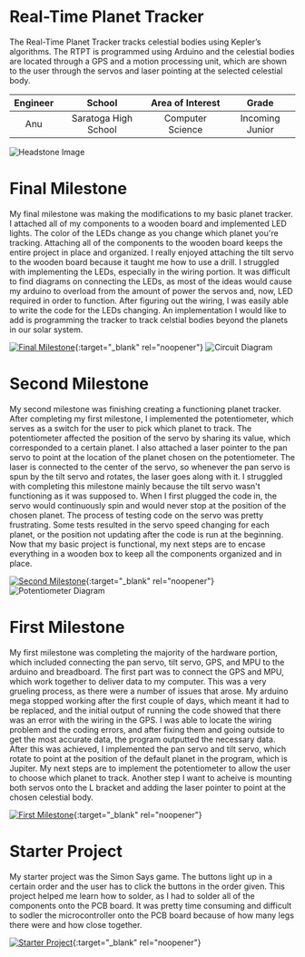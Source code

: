 ﻿# Real-Time Planet Tracker
The Real-Time Planet Tracker tracks celestial bodies using Kepler’s algorithms. The RTPT is programmed using Arduino and the celestial bodies are located through a GPS and a motion processing unit, which are shown to the user through the servos and laser pointing at the selected celestial body.

| **Engineer** | **School** | **Area of Interest** | **Grade** |
|:--:|:--:|:--:|:--:|
| Anu | Saratoga High School | Computer Science | Incoming Junior

![Headstone Image](https://lh3.googleusercontent.com/pw/AM-JKLWOE_bWAj9twGssXxUG27Ftw0bwxgn-iafSzjxQ0Uu52ZZpJRw2lnKLgeU_ImVyBurHE6haYbYiNBKq_NpijfUcmvh5ljUwxhtbIEbumTs58MUYXCXgAETFNA0ui6goKovzMg9ULKHzh6mYEWLOX6z3=w1466-h1464-no?authuser=0)
  
# Final Milestone
My final milestone was making the modifications to my basic planet tracker. I attached all of my components to a wooden board and implemented LED lights. The color of the LEDs change as you change which planet you're tracking. Attaching all of the components to the wooden board keeps the entire project in place and organized. I really enjoyed attaching the tilt servo to the wooden board because it taught me how to use a drill. I struggled with implementing the LEDs, especially in the wiring portion. It was difficult to find diagrams on connecting the LEDs, as most of the ideas would cause my arduino to overload from the amount of power the servos and, now, LED required in order to function. After figuring out the wiring, I was easily able to write the code for the LEDs changing. An implementation I would like to add is programming the tracker to track celstial bodies beyond the planets in our solar system.

[![Final Milestone](https://res.cloudinary.com/marcomontalbano/image/upload/v1612573869/video_to_markdown/images/youtube--F7M7imOVGug-c05b58ac6eb4c4700831b2b3070cd403.jpg )](https://www.youtube.com/watch?v=F7M7imOVGug&feature=emb_logo "Final Milestone"){:target="_blank" rel="noopener"}
![Circuit Diagram](https://lh3.googleusercontent.com/sPdVsbmmgE-g1_mTk6J8m_M2uMOlZ0Zz0i3_DneHxsw3B0fY6ryxBRMzVbrUqAGIUQ0_gFmTNbMISVN0Y2kPU-4_UMOG1cx7NlHXp8a0zOa501FMaYNs-EEyZy5BqZAsQQC531rwzH84YPE-WLY5EU2NyT9RL61TLLxkA21ulgOVa2tS1pdgUL8HQivdKhGwvdSjQqMcCXLTYn0eUzNt5hR7HWoWRV6Y3uJncjOoekqqOsW9WiKs2ekX8-UDYe4n5bnBbRpktl1gXovCn4CzOlhVh7yb3DlmIFVGSWZ5MHDmy4osph0v_DB7DQ8T8o2VK-u2yfzit2cotpHMEzAJiqwI0BGbnBN5Ui4nym3xtwAtb0T9iGmnqGGCSK5H5aZeWAHDfjvd9Lch9KrO4984V7K8buYHlIWa0-b4Y6-5mSyfbQHff8hIDzj9R9twQs22FbaF6n3qWvVrGsmGvFeROZ2FlGOT6ZTlBFL_JW3ZhGaHcVMSbRqrkJVaRXckLiGllpP2HnZBIX3Jzn1egXhODDlWeQHpgl_2ITKGwpZVUJFABsueRMEH5V446tfANh7V9mRiiXrwWYnjRLxTNm61QwvDKI53s4O_81uB7z74mlWV6V2sKfQHKrwS02wwIqKaYs_Y3tWF7sfP5ga9jmbHUrIC9ns0bhIXpWz7e-JdPJ-iq6fMrTRrCPkC7VqHlOEFj60syiXSSeHnh-FJaNYsSnqzChWG-Iku1GyQVtd4c9Aw9INwK5FDKFYI81RmSMxWaSOJysrHwiRoOPien4CM7swwuxbjkJlj8NFC4t4nCXF9_JdzKMOc5iaAxJjUmehJ0eGJQXermzL1bXcd7TsWNH-eOCGHUCz2HGJYWQ=w1375-h692-no?authuser=0)

# Second Milestone
My second milestone was finishing creating a functioning planet tracker. After completing my first milestone, I implemented the potentiometer, which serves as a switch for the user to pick which planet to track. The potentiometer affected the position of the servo by sharing its value, which corresponded to a certain planet. I also attached a laser pointer to the pan servo to point at the location of the planet chosen on the potentiometer. The laser is connected to the center of the servo, so whenever the pan servo is spun by the tilt servo and rotates, the laser goes along with it. I struggled with completing this milestone mainly because the tilt servo wasn't functioning as it was supposed to. When I first plugged the code in, the servo would continuously spin and would never stop at the position of the chosen planet. The process of testing code on the servo was pretty frustrating. Some tests resulted in the servo speed changing for each planet, or the position not updating after the code is run at the beginning. Now that my basic project is functional, my next steps are to encase everything in a wooden box to keep all the components organized and in place.

[![Second Milestone](https://i.ytimg.com/vi/vhO4ft5gPMw/sddefault.jpg)](https://www.youtube.com/watch?v=vhO4ft5gPMw&ab_channel=BlueStampEng "Second Milestone"){:target="_blank" rel="noopener"}
![Potentiometer Diagram](https://bluestampengineering.com/wp-content/uploads/2022/03/if_noled-1.png)
# First Milestone
  
My first milestone was completing the majority of the hardware portion, which included connecting the pan servo, tilt servo, GPS, and MPU to the arduino and breadboard. The first part was to connect the GPS and MPU, which work together to deliver data to my computer. This was a very grueling process, as there were a number of issues that arose. My arduino mega stopped working after the first couple of days, which meant it had to be replaced, and the initial output of running the code showed that there was an error with the wiring in the GPS. I was able to locate the wiring problem and the coding errors, and after fixing them and going outside to get the most accurate data, the program outputted the necessary data. After this was achieved, I implemented the pan servo and tilt servo, which rotate to point at the position of the default planet in the program, which is Jupiter. My next steps are to implement the potentiometer to allow the user to choose which planet to track. Another step I want to acheive is mounting both servos onto the L bracket and adding the laser pointer to point at the chosen celestial body.


[![First Milestone](https://i.ytimg.com/vi/_fhy38Evc5s/sddefault.jpg)](https://www.youtube.com/watch?v=_fhy38Evc5s&t "First Milestone"){:target="_blank" rel="noopener"}
# Starter Project
  

My starter project was the Simon Says game. The buttons light up in a certain order and the user has to click the buttons in the order given. This project helped me learn how to solder, as I had to solder all of the components onto the PCB board. It was pretty time consuming and difficult to sodler the microcontroller onto the PCB board because of how many legs there were and how close together.

[![Starter Project](https://i.ytimg.com/vi/hjrZfWrw32Q/sddefault.jpg)](https://www.youtube.com/watch?v=hjrZfWrw32Q&t "Starter Project"){:target="_blank" rel="noopener"}
